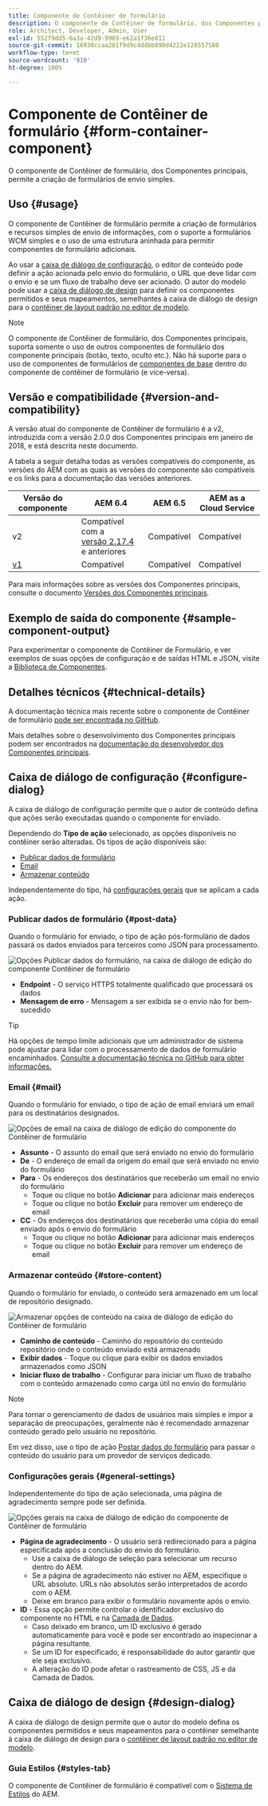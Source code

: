 ```yaml
---
title: Componente de Contêiner de formulário
description: O componente de Contêiner de formulário, dos Componentes principais, permite a criação de formulários de envio simples.
role: Architect, Developer, Admin, User
exl-id: 552f9dd5-6a3a-42d9-9969-e62a1f36e811
source-git-commit: 16930ccaa281f9d9c4ddbb890d4222e128557580
workflow-type: tm+mt
source-wordcount: '910'
ht-degree: 100%

---
```


# Componente de Contêiner de formulário {#form-container-component}

O componente de Contêiner de formulário, dos Componentes principais, permite a criação de formulários de envio simples.

## Uso {#usage}

O componente de Contêiner de formulário permite a criação de formulários e recursos simples de envio de informações, com o suporte a formulários WCM simples e o uso de uma estrutura aninhada para permitir componentes de formulário adicionais.

Ao usar a [caixa de diálogo de configuração](#configure-dialog), o editor de conteúdo pode definir a ação acionada pelo envio do formulário, o URL que deve lidar com o envio e se um fluxo de trabalho deve ser acionado. O autor do modelo pode usar a [caixa de diálogo de design](#design-dialog) para definir os componentes permitidos e seus mapeamentos, semelhantes à caixa de diálogo de design para o [contêiner de layout padrão no editor de modelo](https://experienceleague.adobe.com/docs/experience-manager-cloud-service/sites/authoring/features/templates.html?lang=pt-BR).

>[!NOTE]
>
>O componente de Contêiner de formulário, dos Componentes principais, suporta somente o uso de outros componentes de formulário dos componente principais (botão, texto, oculto etc.). Não há suporte para o uso de componentes de formulários de [componentes de base](https://experienceleague.adobe.com/docs/experience-manager-65/authoring/siteandpage/default-components-foundation.html?lang=pt-BR) dentro do componente de contêiner de formulário (e vice-versa).

## Versão e compatibilidade {#version-and-compatibility}

A versão atual do componente de Contêiner de formulário é a v2, introduzida com a versão 2.0.0 dos Componentes principais em janeiro de 2018, e está descrita neste documento.

A tabela a seguir detalha todas as versões compatíveis do componente, as versões do AEM com as quais as versões do componente são compatíveis e os links para a documentação das versões anteriores.

| Versão do componente | AEM 6.4 | AEM 6.5 | AEM as a Cloud Service |
|--- |--- |--- |---|
| v2 | Compatível com a <br>[versão 2.17.4](/help/versions.md) e anteriores | Compatível | Compatível |
| [v1](/help/components/v1/form-container-v1.md) | Compatível | Compatível | Compatível |

Para mais informações sobre as versões dos Componentes principais, consulte o documento [Versões dos Componentes principais](/help/versions.md).

## Exemplo de saída do componente {#sample-component-output}

Para experimentar o componente de Contêiner de Formulário, e ver exemplos de suas opções de configuração e de saídas HTML e JSON, visite a [Biblioteca de Componentes](https://adobe.com/go/aem_cmp_library_form_container_br).

## Detalhes técnicos {#technical-details}

A documentação técnica mais recente sobre o componente de Contêiner de formulário [pode ser encontrada no GitHub](https://adobe.com/go/aem_cmp_tech_form_container_v2_br).

Mais detalhes sobre o desenvolvimento dos Componentes principais podem ser encontrados na [documentação do desenvolvedor dos Componentes principais](/help/developing/overview.md).

## Caixa de diálogo de configuração {#configure-dialog}

A caixa de diálogo de configuração permite que o autor de conteúdo defina que ações serão executadas quando o componente for enviado.

Dependendo do **Tipo de ação** selecionado, as opções disponíveis no contêiner serão alteradas. Os tipos de ação disponíveis são:

* [Publicar dados de formulário](#post-data)
* [Email](#mail)
* [Armazenar conteúdo](#store-content)

Independentemente do tipo, há [configurações gerais](#general-settings) que se aplicam a cada ação.

### Publicar dados de formulário {#post-data}

Quando o formulário for enviado, o tipo de ação pós-formulário de dados passará os dados enviados para terceiros como JSON para processamento.

![Opções Publicar dados do formulário, na caixa de diálogo de edição do componente Contêiner de formulário](/help/assets/form-container-edit-post.png)

* **Endpoint** - O serviço HTTPS totalmente qualificado que processará os dados
* **Mensagem de erro** - Mensagem a ser exibida se o envio não for bem-sucedido

>[!TIP]
>Há opções de tempo limite adicionais que um administrador de sistema pode ajustar para lidar com o processamento de dados de formulário encaminhados. [Consulte a documentação técnica no GitHub para obter informações.](https://github.com/adobe/aem-core-wcm-components/tree/master/content/src/content/jcr_root/apps/core/wcm/components/form/actions/rpc)

### Email {#mail}

Quando o formulário for enviado, o tipo de ação de email enviará um email para os destinatários designados.

![Opções de email na caixa de diálogo de edição do componente do Contêiner de formulário](/help/assets/form-container-edit-mail.png)

* **Assunto** - O assunto do email que será enviado no envio do formulário
* **De** - O endereço de email da origem do email que será enviado no envio do formulário
* **Para** - Os endereços dos destinatários que receberão um email no envio do formulário
   * Toque ou clique no botão **Adicionar** para adicionar mais endereços
   * Toque ou clique no botão **Excluir** para remover um endereço de email
* **CC** - Os endereços dos destinatários que receberão uma cópia do email enviado após o envio do formulário
   * Toque ou clique no botão **Adicionar** para adicionar mais endereços
   * Toque ou clique no botão **Excluir** para remover um endereço de email

### Armazenar conteúdo {#store-content}

Quando o formulário for enviado, o conteúdo será armazenado em um local de repositório designado.

![Armazenar opções de conteúdo na caixa de diálogo de edição do Contêiner de formulário](/help/assets/form-container-edit-store.png)

* **Caminho de conteúdo** - Caminho do repositório do conteúdo repositório onde o conteúdo enviado está armazenado
* **Exibir dados** - Toque ou clique para exibir os dados enviados armazenados como JSON
* **Iniciar fluxo de trabalho** - Configurar para iniciar um fluxo de trabalho com o conteúdo armazenado como carga útil no envio do formulário

>[!NOTE]
>
>Para tornar o gerenciamento de dados de usuários mais simples e impor a separação de preocupações, geralmente não é recomendado armazenar conteúdo gerado pelo usuário no repositório.
>
>Em vez disso, use o tipo de ação [Postar dados do formulário](#post-data) para passar o conteúdo do usuário para um provedor de serviços dedicado.

### Configurações gerais {#general-settings}

Independentemente do tipo de ação selecionada, uma página de agradecimento sempre pode ser definida.

![Opções gerais na caixa de diálogo de edição do componente de Contêiner de formulário](/help/assets/form-container-edit-general.png)

* **Página de agradecimento** - O usuário será redirecionado para a página especificada após a conclusão do envio do formulário.
   * Use a caixa de diálogo de seleção para selecionar um recurso dentro do AEM.
   * Se a página de agradecimento não estiver no AEM, especifique o URL absoluto. URLs não absolutos serão interpretados de acordo com o AEM.
   * Deixe em branco para exibir o formulário novamente após o envio.
* **ID** - Essa opção permite controlar o identificador exclusivo do componente no HTML e na [Camada de Dados](/help/developing/data-layer/overview.md).
   * Caso deixado em branco, um ID exclusivo é gerado automaticamente para você e pode ser encontrado ao inspecionar a página resultante.
   * Se um ID for especificado, é responsabilidade do autor garantir que ele seja exclusivo.
   * A alteração do ID pode afetar o rastreamento de CSS, JS e da Camada de Dados.

## Caixa de diálogo de design {#design-dialog}

A caixa de diálogo de design permite que o autor do modelo defina os componentes permitidos e seus mapeamentos para o contêiner semelhante à caixa de diálogo de design para o [contêiner de layout padrão no editor de modelo](https://experienceleague.adobe.com/docs/experience-manager-cloud-service/sites/authoring/features/templates.html?lang=pt-BR).

### Guia Estilos {#styles-tab}

O componente de Contêiner de formulário é compatível com o [Sistema de Estilos](/help/get-started/authoring.md#component-styling) do AEM.
